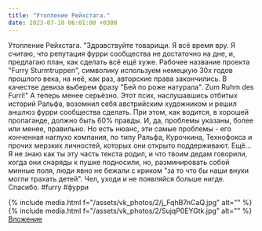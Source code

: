 ```yaml
---
title: "Утопление Рейхстага."
date: 2023-07-10 06:01:00 +0300
---
```


Утопление Рейхстага.
"Здравствуйте товарищи. Я всё время вру. Я считаю, что репутация фурри сообщества не достаточно на дне, и, предлагаю план, как сделать всё ещё хуже. Рабочее название проекта "Furry Sturmtruppen", символику используем немецкую 30х годов прошлого века, на неё, как раз, авторские права закончились. В качестве девиза выберем фразу "Бей по роже натурала".
Zum Ruhm des Furri!"
А теперь менее серьёзно.
Этот псих, наслушавшись отбитых историй Ральфа, возомнил себя австрийским художником и решил аншлюз фурри сообщества сделать.
При этом, как водится, в хорошей пропаганде, должно быть 60% правды. И, да, проблемы указаны, более или менее, правильно. Но есть нюанс, эти самые проблемы - его конченная наглухо компания, по типу Ральфа, Курочкина, Технофокса и прочих мерзких личностей, которых они открыто поддерживают.
Ещё... Я не знаю как ты эту часть текста родил, и что твоим дедам говорили, когда они снаряды к пушке подносили, но, разминировать собой минные поля, люди явно не бежали с криком "за то что бы наши внуки могли трахать детей".
Чел, уходи и не появляйся больше нигде. Спасибо.
#furry #фурри


{% include media.html f="/assets/vk_photos/2/j_FqhB7nCaQ.jpg" alt="" %}
{% include media.html f="/assets/vk_photos/2/SujqP0EYGtk.jpg" alt="" %}
[Вложение](https://vk.com/video41076938_456239653)
